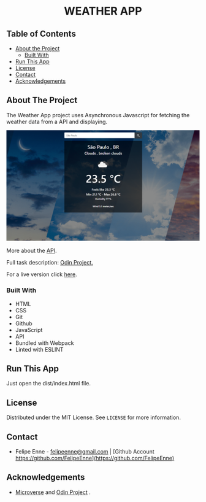 <br />
<h1 align="center">WEATHER APP</h1>


<!-- TABLE OF CONTENTS -->


## Table of Contents

* [About the Project](#about-the-project)
  * [Built With](#built-with)
* [Run This App](#run-this-app)
* [License](#license)
* [Contact](#contact)
* [Acknowledgements](#acknowledgements)


<!-- ABOUT THE PROJECT -->
## About The Project

The Weather App project uses Asynchronous Javascript for fetching the weather data from a API and displaying.

<img src="./dist/assets/img/print.png" alt="img" />

More about the <a href="https://openweathermap.org/current#current_JSON">API</a>.

Full task description: <a href="https://www.theodinproject.com/courses/javascript/lessons/weather-app"> Odin Project.</a>


For a live version click [here](https://felipeenne.github.io/weather-app/).


### Built With 

* HTML
* CSS
* Git
* Github
* JavaScript
* API
* Bundled with Webpack
* Linted with ESLINT


## Run This App

<p>Just open the dist/index.html file.</p>


## License

Distributed under the MIT License. See `LICENSE` for more information.

<!-- CONTACT -->
## Contact
* Felipe Enne - felipeenne@gmail.com | [Github Account https://github.com/FelipeEnne](https://github.com/FelipeEnne)

<!-- ACKNOWLEDGEMENTS -->
## Acknowledgements

* <a href="https://www.microverse.org/"> Microverse</a>  and <a href="https://www.theodinproject.com/"> Odin Project</a> .
